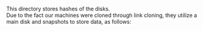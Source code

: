 This directory stores hashes of the disks.\
Due to the fact our machines were cloned through link cloning, they utilize a main disk and snapshots to store data, as follows:
